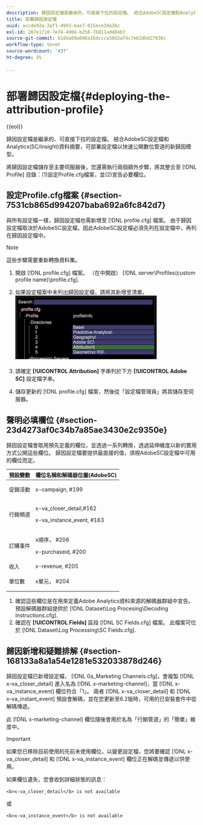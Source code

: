 ```yaml
---
description: 歸因設定檔是繼承的、可直接下拉的設定檔。 結合AdobeSC設定檔和Analytics(SC/Insight)資料摘要，可部署設定檔以快速公開數位管道的新歸因模型。
title: 部署歸因設定檔
uuid: acc4e92a-2af1-4993-bae7-015ece3da26c
exl-id: 287e1710-7e74-4904-b258-7b811ad484b7
source-git-commit: b1dda69a606a16dccca30d2a74c7e63dbd27936c
workflow-type: tm+mt
source-wordcount: '437'
ht-degree: 3%

---
```


# 部署歸因設定檔{#deploying-the-attribution-profile}

{{eol}}

歸因設定檔是繼承的、可直接下拉的設定檔。 結合AdobeSC設定檔和Analytics(SC/Insight)資料摘要，可部署設定檔以快速公開數位管道的新歸因模型。

將歸因設定檔儲存至主要伺服器後，您還需執行兩個額外步驟，將其整合至 [!DNL Profile] 目錄：(1)設定Profile.cfg檔案，並(2)宣告必要欄位。

## 設定Profile.cfg檔案 {#section-7531cb865d994207baba692a6fc842d7}

與所有設定檔一樣，歸因設定檔也需新增至 [!DNL profile.cfg] 檔案。 由于歸因設定檔取決於AdobeSC設定檔，因此AdobeSC設定檔必須先列在設定檔中，再列在歸因設定檔中。

>[!NOTE]
>
>這些步驟需要重新轉換資料集。

1. 開啟 [!DNL profile.cfg] 檔案。 （在中開啟） [!DNL server\Profiles\(custom profile name)\profile.cfg].

1. 如果設定檔案中未列出歸因設定檔，請將其新增至清單。 ![](assets/new_profile_cfg.png)

1. 請確定 **[!UICONTROL Attribution]** 字串列於下方 **[!UICONTROL Adobe SC]** 設定檔字串。

1. 儲存更新的 [!DNL profile.cfg] 檔案，然後從「設定檔管理員」將其儲存至伺服器。

## 聲明必填欄位 {#section-23d4273af0c34b7a85ae3430e2c9350e}

歸因設定檔會取用預先定義的欄位，並透過一系列轉換，透過延伸維度以新的實用方式公開這些欄位。 歸因設定檔要提供最直接的值，須視AdobeSC設定檔中可用的欄位而定。

<table id="table_97751B73CCAA4B96BB162641A178A68A"> 
 <thead> 
  <tr> 
   <th colname="col1" class="entry"> 預設變數 </th> 
   <th colname="col2" class="entry"> 欄位名稱和解碼器位置(AdobeSC) </th> 
  </tr>
 </thead>
 <tbody> 
  <tr> 
   <td colname="col1"> 促銷活動 </td> 
   <td colname="col2"> <p>x-campaign, #199 </p> </td> 
  </tr> 
  <tr> 
   <td colname="col1"> 行銷頻道 </td> 
   <td colname="col2"> <p>x-va_closer_detail,#162 </p> <p>x-va_instance_event, #163 </p> </td> 
  </tr> 
  <tr> 
   <td colname="col1"> 訂購事件 </td> 
   <td colname="col2"> <p>x順序， #206 </p> <p>x-purchaseid, #200 </p> </td> 
  </tr> 
  <tr> 
   <td colname="col1"> 收入 </td> 
   <td colname="col2"> x-revenue, #205 </td> 
  </tr> 
  <tr> 
   <td colname="col1"> 單位數 </td> 
   <td colname="col2"> <p>x單元， #204 </p> </td> 
  </tr> 
 </tbody> 
</table>

1. 確認這些欄位是在用來定義Adobe Analytics資料來源的解碼器群組中宣告。 預設解碼器群組提供於 [!DNL Dataset\Log Procesing\Decoding Instructions.cfg].
1. 確認在 **[!UICONTROL Fields]** 區段 [!DNL SC Fields.cfg] 檔案。 此檔案可位於 [!DNL Dataset\Log Processing\SC Fields.cfg].

## 歸因新增和疑難排解 {#section-168133a8a1a54e1281e532033878d246}

歸因設定檔已新增設定檔， [!DNL 0a_Marketing Channels.cfg]，會複製 [!DNL x-va_closer_detail] 進入名為 [!DNL x-marketing-channel]，當 [!DNL x-va_instance_event] 欄位符合「1」。 兩者 [!DNL x-va_closer_detail] 和 [!DNL x-va_instant_event] 預設會解碼，並在您更新至6.2版時，可用的已安裝套件中從解碼傳遞。

此 [!DNL x-marketing-channel] 欄位隨後會用於名為「行銷管道」的「簡單」維度中。

>[!IMPORTANT]
>
>如果您已移除目前使用的先前未使用欄位，以變更設定檔，您將要確認 [!DNL x-va_closer_detail] 和 [!DNL x-va_instance_event] 欄位正在解碼並傳遞以供使用。

如果欄位遺失，您會收到詳細狀態的訊息：

```
<b>x-va_closer_detail</b> is not available
```

或

```
<b>x-va_instance_event</b> is not available
```
